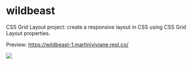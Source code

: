 ﻿# wildbeast
 
 CSS Grid Layout project: create a responsive layout in CSS using CSS Grid Layout properties.

Preview: https://wildbeast-1.martiniviviane.repl.co/

![](https://github.com/vivianemartini/wildbeast.github.io/blob/main/img/wildbeast.jpg)
